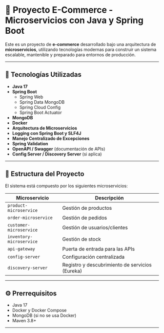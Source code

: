 # 🛒 Proyecto E-Commerce - Microservicios con Java y Spring Boot

Este es un proyecto de **e-commerce** desarrollado bajo una arquitectura de **microservicios**, utilizando tecnologías modernas para construir un sistema escalable, mantenible y preparado para entornos de producción.

---

## 🚀 Tecnologías Utilizadas

- **Java 17**
- **Spring Boot**
  - Spring Web
  - Spring Data MongoDB
  - Spring Cloud Config
  - Spring Boot Actuator
- **MongoDB**
- **Docker**
- **Arquitectura de Microservicios**
- **Logging con Spring Boot y SLF4J**
- **Manejo Centralizado de Excepciones**
- **Spring Validation**
- **OpenAPI / Swagger** (documentación de APIs)
- **Config Server / Discovery Server** (si aplica)

---

## 🧩 Estructura del Proyecto

El sistema está compuesto por los siguientes microservicios:

| Microservicio               | Descripción                          |
|-----------------------------|--------------------------------------|
| `product-microservice`      | Gestión de productos                 |
| `order-microservice`        | Gestión de pedidos                   |
| `customer-microservice`     | Gestión de usuarios/clientes         |
| `inventory-microservice`    | Gestión de stock                     |
| `api-gateway`               | Puerta de entrada para las APIs      |
| `config-server`             | Configuración centralizada           |
| `discovery-server`          | Registro y descubrimiento de servicios (Eureka) |

---

## ⚙️ Prerrequisitos

- Java 17
- Docker y Docker Compose
- MongoDB (si no se usa Docker)
- Maven 3.8+

---

